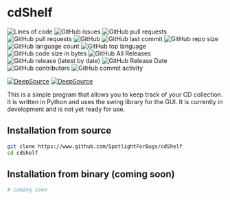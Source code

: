 # cdShelf
 
![Lines of code](https://tokei.rs/b1/github/SpotlightForBugs/cdshelf?)
![GitHub issues](https://img.shields.io/github/issues/SpotlightForBugs/cdshelf?)
![GitHub pull requests](https://img.shields.io/github/issues-pr/SpotlightForBugs/cdshelf?)
![GitHub pull requests](https://img.shields.io/github/issues-pr-closed/SpotlightForBugs/cdshelf?)
![GitHub](https://img.shields.io/github/license/SpotlightForBugs/cdshelf?)
![GitHub last commit](https://img.shields.io/github/last-commit/SpotlightForBugs/cdshelf?)
![GitHub repo size](https://img.shields.io/github/repo-size/SpotlightForBugs/cdshelf?)
![GitHub language count](https://img.shields.io/github/languages/count/SpotlightForBugs/cdshelf?)
![GitHub top language](https://img.shields.io/github/languages/top/SpotlightForBugs/cdshelf?)
![GitHub code size in bytes](https://img.shields.io/github/languages/code-size/SpotlightForBugs/cdshelf?)
![GitHub All Releases](https://img.shields.io/github/downloads/SpotlightForBugs/cdshelf/total)
![GitHub release (latest by date)](https://img.shields.io/github/v/release/SpotlightForBugs/cdshelf?)
![GitHub Release Date](https://img.shields.io/github/release-date/SpotlightForBugs/cdshelf?)
![GitHub contributors](https://img.shields.io/github/contributors/SpotlightForBugs/cdshelf?)
![GitHub commit activity](https://img.shields.io/github/commit-activity/m/SpotlightForBugs/cdshelf?)










[![DeepSource](https://deepsource.io/gh/SpotlightForBugs/cdShelf.svg/?label=active+issues&show_trend=true&token=TmjgsVPYZ8WVKONETE23T6t-)](https://deepsource.io/gh/SpotlightForBugs/cdShelf/?ref=repository-badge)
[![DeepSource](https://deepsource.io/gh/SpotlightForBugs/cdShelf.svg/?label=resolved+issues&show_trend=true&token=TmjgsVPYZ8WVKONETE23T6t-)](https://deepsource.io/gh/SpotlightForBugs/cdShelf/?ref=repository-badge)


This is a simple program that allows you to keep track of your CD collection. 
It is written in Python and uses the swing library for the GUI.
 It is currently in development and is not yet ready for use.

## Installation from source
```bash
git clone https://www.github.com/SpotlightForBugs/cdShelf
cd cdShelf


```
## Installation from binary (coming soon)
```bash
# coming soon
```

